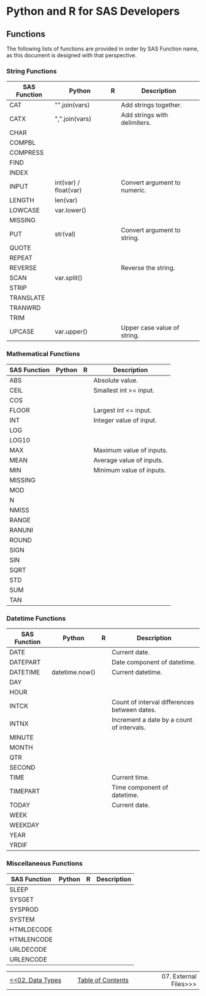 # Python and R for SAS Developers

## Functions

The following lists of functions are provided in order by SAS Function name, as this document is designed with that perspective.

### String Functions

| SAS Function   | Python                | R                      | Description                                  |
| -------------- | --------------------- | ---------------------- | -------------------------------------------- |
| CAT            | "".join(vars)         |                        | Add strings together.                        |
| CATX           | ",".join(vars)        |                        | Add strings with delimiters.                 |
| CHAR           |                       |                        |                                              |
| COMPBL         |                       |                        |                                              |
| COMPRESS       |                       |                        |                                              |
| FIND           |                       |                        |                                              |
| INDEX          |                       |                        |                                              |
| INPUT          | int(var) / float(var) |                        | Convert argument to numeric.                 |
| LENGTH         | len(var)              |                        |                                              |
| LOWCASE        | var.lower()           |                        |                                              |
| MISSING        |                       |                        |                                              |
| PUT            | str(val)              |                        | Convert argument to string.                  |
| QUOTE          |                       |                        |                                              |
| REPEAT         |                       |                        |                                              |
| REVERSE        |                       |                        | Reverse the string.                          |
| SCAN           | var.split()           |                        |                                              |
| STRIP          |                       |                        |                                              |
| TRANSLATE      |                       |                        |                                              |
| TRANWRD        |                       |                        |                                              |
| TRIM           |                       |                        |                                              |
| UPCASE         | var.upper()           |                        | Upper case value of string.                  |

### Mathematical Functions

| SAS Function   | Python                | R                      | Description                                  |
| -------------- | --------------------- | ---------------------- | -------------------------------------------- |
| ABS            |                       |                        | Absolute value.                              |
| CEIL           |                       |                        | Smallest int >= input.                       |
| COS            |                       |                        |                                              |
| FLOOR          |                       |                        | Largest int <= input.                        |
| INT            |                       |                        | Integer value of input.                      |
| LOG            |                       |                        |                                              |
| LOG10          |                       |                        |                                              |
| MAX            |                       |                        | Maximum value of inputs.                     |
| MEAN           |                       |                        | Average value of inputs.                     |
| MIN            |                       |                        | Minimum value of inputs.                     |
| MISSING        |                       |                        |                                              |
| MOD            |                       |                        |                                              |
| N              |                       |                        |                                              |
| NMISS          |                       |                        |                                              |
| RANGE          |                       |                        |                                              |
| RANUNI         |                       |                        |                                              |
| ROUND          |                       |                        |                                              |
| SIGN           |                       |                        |                                              |
| SIN            |                       |                        |                                              |
| SQRT           |                       |                        |                                              |
| STD            |                       |                        |                                              |
| SUM            |                       |                        |                                              |
| TAN            |                       |                        |                                              |

### Datetime Functions

| SAS Function   | Python                | R                      | Description                                  |
| -------------- | --------------------- | ---------------------- | -------------------------------------------- |
| DATE           |                       |                        | Current date.                                |
| DATEPART       |                       |                        | Date component of datetime.                  |
| DATETIME       | datetime.now()        |                        | Current datetime.                            |
| DAY            |                       |                        |                                              |
| HOUR           |                       |                        |                                              |
| INTCK          |                       |                        | Count of interval differences between dates. |
| INTNX          |                       |                        | Increment a date by a count of intervals.    |
| MINUTE         |                       |                        |                                              |
| MONTH          |                       |                        |                                              |
| QTR            |                       |                        |                                              |
| SECOND         |                       |                        |                                              |
| TIME           |                       |                        | Current time.                                |
| TIMEPART       |                       |                        | Time component of datetime.                  |
| TODAY          |                       |                        | Current date.                                |
| WEEK           |                       |                        |                                              |
| WEEKDAY        |                       |                        |                                              |
| YEAR           |                       |                        |                                              |
| YRDIF          |                       |                        |                                              |

### Miscellaneous Functions

| SAS Function   | Python                | R                      | Description                                  |
| -------------- | --------------------- | ---------------------- | -------------------------------------------- |
| SLEEP          |                       |                        |                                              |
| SYSGET         |                       |                        |                                              |
| SYSPROD        |                       |                        |                                              |
| SYSTEM         |                       |                        |                                              |
| HTMLDECODE     |                       |                        |                                              |
| HTMLENCODE     |                       |                        |                                              |
| URLDECODE      |                       |                        |                                              |
| URLENCODE      |                       |                        |                                              |


<table width="100%">
  <tr>
    <td width="33%" align="left"><a href="02_DataTypes.md">&lt;&lt;02. Data Types</a></td>
    <td width="34%" align="center"><a href="00_TOC.md">Table of Contents</a></td>
    <td width="33%" align="right"<a href="07_ExternalFiles.md">07. External Files&gt;&gt;</a>></td>
  </tr>
</table>